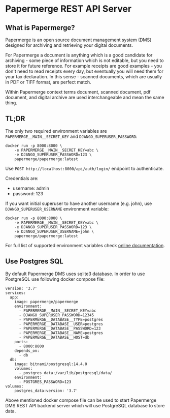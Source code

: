 # Papermerge REST API Server

## What is Papermerge?

Papermerge is an open source document management system (DMS)
designed for archiving and retrieving your digital documents.

For Papermerge a document is anything which is a good candidate for
archiving - some piece of information which is not editable, but you need to
store it for future reference. For example receipts are good examples - you
don't need to read receipts every day, but eventually you will need them for
your tax declaration. In this sense - scanned documents, which are usually in
PDF or TIFF format, are perfect match.

Within Papermerge context terms document, scanned document, pdf document,
and digital archive are used interchangeable and mean the same thing.


## TL;DR

The only two required environment variables are `PAPERMERGE__MAIN__SECRET_KEY` and `DJANGO_SUPERUSER_PASSWORD`:

    docker run -p 8000:8000 \
        -e PAPERMERGE__MAIN__SECRET_KEY=abc \
        -e DJANGO_SUPERUSER_PASSWORD=123 \
        papermerge/papermerge:latest

Use `POST http://localhost:8000/api/auth/login/` endpoint to authenticate.

Credentials are:

- username: admin
- password: 123

If you want initial superuser to have another username (e.g. john), use `DJANGO_SUPERUSER_USERNAME` environment variable:

    docker run -p 8000:8000 \
        -e PAPERMERGE__MAIN__SECRET_KEY=abc \
        -e DJANGO_SUPERUSER_PASSWORD=123 \
        -e DJANGO_SUPERUSER_USERNAME=john \
        papermerge/papermerge:latest

For full list of supported environment variables check [online documentation](https://docs.papermerge.io/Settings/index.html).

## Use Postgres SQL

By default Papermerge DMS uses sqlite3 database. In order to use PostgreSQL use following docker compose file:

    version: '3.7'
    services:
      app:
        image: papermerge/papermerge
        environment:
          - PAPERMERGE__MAIN__SECRET_KEY=abc
          - DJANGO_SUPERUSER_PASSWORD=12345
          - PAPERMERGE__DATABASE__TYPE=postgres
          - PAPERMERGE__DATABASE__USER=postgres
          - PAPERMERGE__DATABASE__PASSWORD=123
          - PAPERMERGE__DATABASE__NAME=postgres
          - PAPERMERGE__DATABASE__HOST=db
        ports:
          - 8000:8000
        depends_on:
          - db
      db:
        image: bitnami/postgresql:14.4.0
        volumes:
          - postgres_data:/var/lib/postgresql/data/
        environment:
          - POSTGRES_PASSWORD=123
    volumes:
        postgres_data:version: '3.7'

Above mentioned docker compose file can be used to start Papermerge DMS REST API backend server which will use PostgreSQL database to store data.
